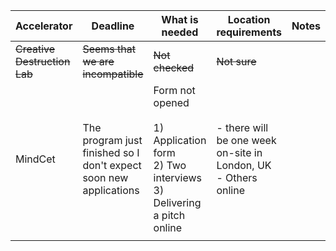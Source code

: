 | Accelerator                  | Deadline                                                          | What is needed                                                                                  | Location requirements                                             | Notes |
| ---------------------------- | ----------------------------------------------------------------- | ----------------------------------------------------------------------------------------------- | ----------------------------------------------------------------- | ----- |
| ~~Creative Destruction Lab~~ | ~~Seems that we are incompatible~~                                | ~~Not checked~~                                                                                 | ~~Not sure~~                                                      |       |
| MindCet                      | The program just finished so I don't expect soon new applications | Form not opened<br><br>1) Application form<br>2) Two interviews<br>3) Delivering a pitch online | - there will be one week on-site in London, UK<br>- Others online |       |
|                              |                                                                   |                                                                                                 |                                                                   |       |
